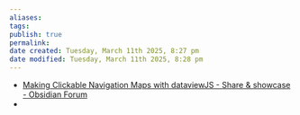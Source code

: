 ```yaml
---
aliases: 
tags: 
publish: true
permalink:
date created: Tuesday, March 11th 2025, 8:27 pm
date modified: Tuesday, March 11th 2025, 8:28 pm
---
```


- [Making Clickable Navigation Maps with dataviewJS - Share & showcase - Obsidian Forum](https://forum.obsidian.md/t/making-clickable-navigation-maps-with-dataviewjs/90546)
- 